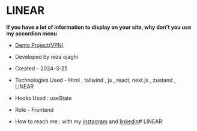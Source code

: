 # LINEAR
**If you have a lot of information to display on your site, why don't you use my accordion menu**



- [Demo Project(VPN)](https://linear-baxl.vercel.app/)
 
- Developed by reza ojaghi

- Created - 2024-3-25

- Technologies Used - Html , tailwind , js  , react, next.js , zustand , LINEAR 

- Hooks Used : useState 

- Role - Frontend

- How to reach me : with my [instagram](https://www.instagram.com/reza-ojaghi-dro) and [linkedin](https://www.linkedin.com/in/reza-ojaghi-428748280/)# LINEAR
